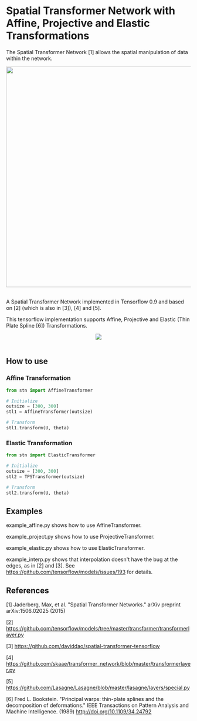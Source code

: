 # Spatial Transformer Network with Affine, Projective and Elastic Transformations

The Spatial Transformer Network [1] allows the spatial manipulation of data within the network.

<div align="center">
  <img width="600px" src="http://i.imgur.com/ExGDVul.png"><br><br>
</div>

A Spatial Transformer Network implemented in Tensorflow 0.9 and based on [2] \(which is also in [3]\), [4] and [5].

This tensorflow implementation supports Affine, Projective and Elastic (Thin Plate Spline [6]) Transformations.


<div align="center">
  <img src="http://i.imgur.com/gfqLV3f.png"><br><br>
</div>

## How to use

### Affine Transformation

```python
from stn import AffineTransformer

# Initialize
outsize = [300, 300]
stl1 = AffineTransformer(outsize)

# Transform 
stl1.transform(U, theta)
```


### Elastic Transformation

```python
from stn import ElasticTransformer

# Initialize
outsize = [300, 300]
stl2 = TPSTransformer(outsize)

# Transform 
stl2.transform(U, theta)
```


## Examples 

example_affine.py shows how to use AffineTransformer.

example_project.py shows how to use ProjectiveTransformer.

example_elastic.py shows how to use ElasticTransformer.

example_interp.py shows that interpolation doesn't have the bug at the edges, as in [2] and [3]. See https://github.com/tensorflow/models/issues/193 for details.


## References

[1] Jaderberg, Max, et al. "Spatial Transformer Networks." 
    arXiv preprint arXiv:1506.02025 (2015)

[2] https://github.com/tensorflow/models/tree/master/transformer/transformerlayer.py

[3] https://github.com/daviddao/spatial-transformer-tensorflow

[4] https://github.com/skaae/transformer_network/blob/master/transformerlayer.py

[5] https://github.com/Lasagne/Lasagne/blob/master/lasagne/layers/special.py

[6] Fred L. Bookstein. "Principal warps: thin-plate splines and the decomposition of deformations."
    IEEE Transactions on Pattern Analysis and Machine Intelligence. (1989)
    http://doi.org/10.1109/34.24792


